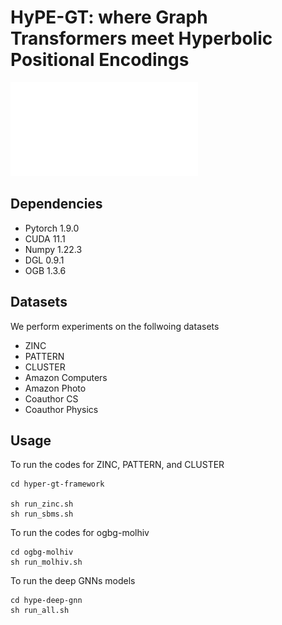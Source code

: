 # HyPE-GT: where Graph Transformers meet Hyperbolic Positional Encodings

![HyPE-GT](./pipeline.pdf)

## Dependencies

* Pytorch 1.9.0
* CUDA 11.1
* Numpy 1.22.3
* DGL 0.9.1
* OGB 1.3.6

## Datasets

We perform experiments on the follwoing datasets

* ZINC
* PATTERN
* CLUSTER
* Amazon Computers
* Amazon Photo
* Coauthor CS
* Coauthor Physics

## Usage
 To run the codes for ZINC, PATTERN, and CLUSTER
 ```
 cd hyper-gt-framework
 
 sh run_zinc.sh
 sh run_sbms.sh
 ```
 
 To run the codes for ogbg-molhiv
 ```
 cd ogbg-molhiv
 sh run_molhiv.sh
 ```
 
 To run the deep GNNs models
 ```
 cd hype-deep-gnn
 sh run_all.sh
 ```
